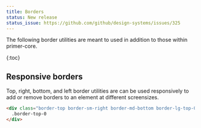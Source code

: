 ```yaml
---
title: Borders
status: New release
status_issue: https://github.com/github/design-systems/issues/325
---
```


The following border utilities are meant to used in addition to those within primer-core.

{:toc}

## Responsive borders

Top, right, bottom, and left border utilities are can be used responsively to add or remove borders to an element at different screensizes.

```html
<div class="border-top border-sm-right border-md-bottom border-lg-top-0">
  .border-top-0
</div>
```
